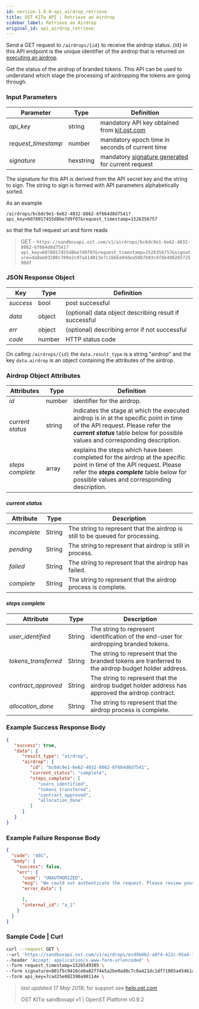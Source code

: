 ```yaml
---
id: version-1.0.0-api_airdrop_retrieve
title: OST KIT⍺ API | Retrieve an Airdrop
sidebar_label: Retrieve an Airdrop
original_id: api_airdrop_retrieve
---
```



Send a GET request to `/airdrops/{id}` to receive the airdrop status. {id} in this API endpoint is the unique identifier of the airdrop that is returned on [<u>executing an airdrop</u>](2_04_API_AIRDROP_EXECUTE.md).
 
Get the status of the airdrop of branded tokens. This API can be used to understand which stage the processing of airdropping the tokens are going through.  


### Input Parameters
| Parameter | Type    | Definition                                    |
|-----------|---------|------------------------------------------|
| _api_key_           | string    | mandatory API key obtained from [kit.ost.com](https://kit.ost.com) |
| _request_timestamp_ | number    | mandatory epoch time in seconds of current time |
| _signature_         | hexstring | mandatory [<u>signature generated</u>](/docs/api_authentication.html) for current request |

The signature for this API is derived from the API secret key and the string to sign. The string to sign is formed with API parameters alphabetically sorted.

As an example

`/airdrops/bc6dc9e1-6e62-4032-8862-6f664d8d7541?api_key=6078017455d8be7d9f07&request_timestamp=1526356757`

so that the full request uri and form reads

> GET - `https://sandboxapi.ost.com/v1/airdrops/bc6dc9e1-6e62-4032-8862-6f664d8d7541?api_key=6078017455d8be7d9f07&request_timestamp=1526356757&signature=da0ae03280c789e2c07a414013e7c166ba9ddea50b7b03c6fbb40026572590df`

### JSON Response Object

| Key        | Type   | Definition      |
|------------|--------|------------|
| _success_  | bool   | post successful |
| _data_     | object | (optional) data object describing result if successful   |
| _err_      | object | (optional) describing error if not successful |
| _code_     | number | HTTP status code |


On calling `/airdrops/{id}` the `data.result_type` is a string "airdrop" and the key `data.airdrop` is an object containing the attributes of the airdrop. 

### Airdrop Object Attributes
| Attributes           | Type   | Definition  |
|---------------------|--------|----------------------------------|
| _id_                | number | identifier for the airdrop.    |
| _current status_ | string    | indicates the stage at which the executed airdrop is in at the specific point in time of the API request. Please refer the **_current status_** table below for possible values and corresponding description.|
| _steps complete_ | array | explains the steps which have been completed for the airdrop at the specific point in time of the API request. Please refer the **_steps complete_** table below for possible values and corresponding description. |

#### **_current status_**
| Attribute | Type    | Description                                   |
|-----------|---------|------------------------------------------|
| _incomplete_ | String | The string to represent that the airdrop is still to be queued for processing. |
| _pending_   | String | The string to represent that airdrop is still in process.
| _failed_  | String | The string to represent that the airdrop has failed.
| _complete_   | String | The string to represent that the airdrop process is complete.|


#### **_steps complete_**
| Attribute | Type    | Description                                   |
|-----------|---------|------------------------------------------|
| _user_identified_   | String | The string to represent identification of the end-user for airdropping branded tokens.
| _tokens_transferred_  | String | The string to represent that the branded tokens are tranferred to the airdrop budget holder address.
| _contract_approved_   | String | The string to represent that the airdrop budget holder address has approved the airdrop  contract.|
| _allocation_done_   | String | The string to represent that the airdrop process is complete.|


### Example Success Response Body
```json
{
   "success": true,
   "data": {
      "result_type": "airdrop",
      "airdrop": {
         "id": "bc6dc9e1-6e62-4032-8862-6f664d8d7541",
         "current_status": "complete",
         "steps_complete": [
            "users_identified",
            "tokens_transfered",
            "contract_approved",
            "allocation_done"
         ]
      }
   }
}
```

### Example Failure Response Body
```json
{
  "code": "401",
  "body": {
    "success": false,
    "err": {
      "code": "UNAUTHORIZED",
      "msg": "We could not authenticate the request. Please review your credentials and authentication method.",
      "error_data": [

      ],
      "internal_id": "a_1"
    }
  }
}
```

### Sample Code | Curl
```bash
curl --request GET \
--url 'https://sandboxapi.ost.com/v1/airdrops/ecd9b0b2-a0f4-422c-95a4-f25f8fc88334' \
--header 'Accept: application/x-www-form-urlencoded' \
--form request_timestamp=1526549305 \
--form signature=801f5c9416ce0a82f74e5a2be0ad8c7c0a421dc1df71085a45461a783f61affc \
--form api_key=7cad25e082390a90114e \
```
>_last updated 17 May 2018_; for support see [<u>help.ost.com</u>](https://help.ost.com)
>
> OST KIT⍺ sandboxapi v1 | OpenST Platform v0.9.2
